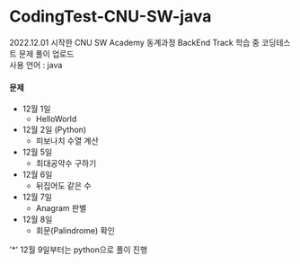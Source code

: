 # CodingTest-CNU-SW-java

2022.12.01 시작한 CNU SW Academy 동계과정 BackEnd Track 학습 중 코딩테스트 문제 풀이 업로드  
사용 언어 : java
<br/>
#### 문제
- 12월 1일 
  - HelloWorld
- 12월 2일 (Python)
  - 피보나치 수열 계산
- 12월 5일 
  - 최대공약수 구하기
- 12월 6일 
  - 뒤집어도 같은 수
- 12월 7일 
  - Anagram 판별
- 12월 8일 
  - 회문(Palindrome) 확인

'*' 12월 9일부터는 python으로 풀이 진행

